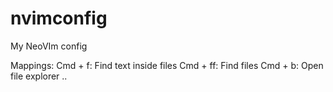 # nvimconfig
My NeoVIm config

Mappings:
Cmd + f: Find text inside files
Cmd + ff: Find files
Cmd + b: Open file explorer
..
